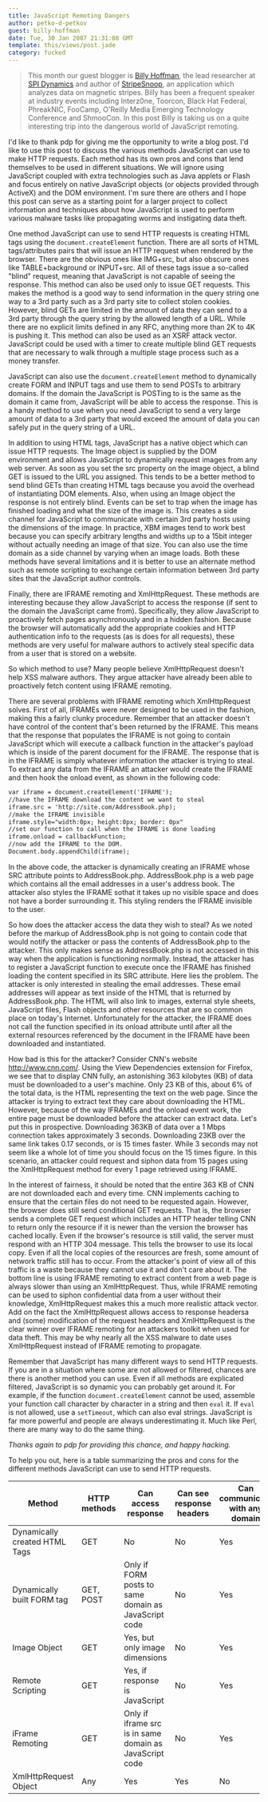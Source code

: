 ```yaml
---
title: JavaScript Remoting Dangers
author: petko-d-petkov
guest: billy-hoffman
date: Tue, 30 Jan 2007 21:31:08 GMT
template: this/views/post.jade
category: fucked
---
```


> This month our guest blogger is [Billy Hoffman](http://www.memestreams.net/users/Acidus), the lead researcher at [SPI Dynamics](http://www.spidynamics.com/) and author of [StripeSnoop](http://stripesnoop.sourceforge.net/), an application which analyzes data on magnetic stripes. Billy has been a frequent speaker at industry events including Interz0ne, Toorcon, Black Hat Federal, PhreakNIC, FooCamp, O'Reilly Media Emerging Technology Conference and ShmooCon. In this post Billy is taking us on a quite interesting trip into the dangerous world of JavaScript remoting.

I'd like to thank pdp for giving me the opportunity to write a blog post. I'd like to use this post to discuss the various methods JavaScript can use to make HTTP requests. Each method has its own pros and cons that lend themselves to be used in different situations. We will ignore using JavaScript coupled with extra technologies such as Java applets or Flash and focus entirely on native JavaScript objects (or objects provided through ActiveX) and the DOM environment. I'm sure there are others and I hope this post can serve as a starting point for a larger project to collect information and techniques about how JavaScript is used to perform various malware tasks like propagating worms and instigating data theft.

One method JavaScript can use to send HTTP requests is creating HTML tags using the `document.createElement` function. There are all sorts of HTML tags/attributes pairs that will issue an HTTP request when rendered by the browser. There are the obvious ones like IMG+src, but also obscure ones like TABLE+background or INPUT+src. All of these tags issue a so-called "blind" request, meaning that JavaScript is not capable of seeing the response. This method can also be used only to issue GET requests. This makes the method is a good way to send information in the query string one way to a 3rd party such as a 3rd party site to collect stolen cookies. However, blind GETs are limited in the amount of data they can send to a 3rd party through the query string by the allowed length of a URL. While there are no explicit limits defined in any RFC, anything more than 2K to 4K is pushing it. This method can also be used as an XSRF attack vector. JavaScript could be used with a timer to create multiple blind GET requests that are necessary to walk through a multiple stage process such as a money transfer.

JavaScript can also use the `document.createElement` method to dynamically create FORM and INPUT tags and use them to send POSTs to arbitrary domains. If the domain the JavaScript is POSTing to is the same as the domain it came from, JavaScript will be able to access the response. This is a handy method to use when you need JavaScript to send a very large amount of data to a 3rd party that would exceed the amount of data you can safely put in the query string of a URL.

In addition to using HTML tags, JavaScript has a native object which can issue HTTP requests. The Image object is supplied by the DOM environment and allows JavaScript to dynamically request images from any web server. As soon as you set the src property on the image object, a blind GET is issued to the URL you assigned. This tends to be a better method to send blind GETs than creating HTML tags because you avoid the overhead of instantiating DOM elements. Also, when using an Image object the response is not entirely blind. Events can be set to trap when the image has finished loading and what the size of the image is. This creates a side channel for JavaScript to communicate with certain 3rd party hosts using the dimensions of the image. In practice, XBM images tend to work best because you can specify arbitrary lengths and widths up to a 15bit integer without actually needing an image of that size. You can also use the time domain as a side channel by varying when an image loads. Both these methods have several limitations and it is better to use an alternate method such as remote scripting to exchange certain information between 3rd party sites that the JavaScript author controls.

Finally, there are IFRAME remoting and XmlHttpRequest. These methods are interesting because they allow JavaScript to access the response (if sent to the domain the JavaScript came from). Specifically, they allow JavaScript to proactively fetch pages asynchronously and in a hidden fashion. Because the browser will automatically add the appropriate cookies and HTTP authentication info to the requests (as is does for all requests), these methods are very useful for malware authors to actively steal specific data from a user that is stored on a website.

So which method to use? Many people believe XmlHttpRequest doesn't help XSS malware authors. They argue attacker have already been able to proactively fetch content using IFRAME remoting.

There are several problems with IFRAME remoting which XmlHttpRequest solves. First of all, IFRAMEs were never designed to be used in the fashion, making this a fairly clunky procedure. Remember that an attacker doesn't have control of the content that's been returned by the IFRAME. This means that the response that populates the IFRAME is not going to contain JavaScript which will execute a callback function in the attacker's payload which is inside of the parent document for the IFRAME. The response that is in the IFRAME is simply whatever information the attacker is trying to steal. To extract any data from the IFRAME an attacker would create the IFRAME and then hook the onload event, as shown in the following code:

```html
var iframe = document.createElement('IFRAME');
//have the IFRAME download the content we want to steal
iframe.src = 'http://site.com/AddressBook.php);
//make the IFRAME invisible
iframe.style="width:0px; height:0px; border: 0px"
//set our function to call when the IFRAME is done loading
iframe.onload = callbackFunction;
//now add the IFRAME to the DOM.
Document.body.appendChild(iframe);
```

In the above code, the attacker is dynamically creating an IFRAME whose SRC attribute points to AddressBook.php. AddressBook.php is a web page which contains all the email addresses in a user's address book. The attacker also styles the IFRAME sothat it takes up no visible space and does not have a border surrounding it. This styling renders the IFRAME invisible to the user.

So how does the attacker access the data they wish to steal? As we noted before the markup of AddressBook.php is not going to contain code that would notify the attacker or pass the contents of AddressBook.php to the attacker. This only makes sense as AddressBook.php is not accessed in this way when the application is functioning normally. Instead, the attacker has to register a JavaScript function to execute once the IFRAME has finished loading the content specified in its SRC attribute. Here lies the problem. The attacker is only interested in stealing the email addresses. These email addresses will appear as text inside of the HTML that is returned by AddressBook.php. The HTML will also link to images, external style sheets, JavaScript files, Flash objects and other resources that are so common place on today's Internet. Unfortunately for the attacker, the IFRAME does not call the function specified in its onload attribute until after all the external resources referenced by the document in the IFRAME have been downloaded and instantiated.

How bad is this for the attacker? Consider CNN's website http://www.cnn.com/. Using the View Dependencies extension for Firefox, we see that to display CNN fully, an astonishing 363 kilobytes (KB) of data must be downloaded to a user's machine. Only 23 KB of this, about 6% of the total data, is the HTML representing the text on the web page. Since the attacker is trying to extract text they care about downloading the HTML. However, because of the way IFRAMEs and the onload event work, the entire page must be downloaded before the attacker can extract data. Let's put this in prospective. Downloading 363KB of data over a 1 Mbps connection takes approximately 3 seconds. Downloading 23KB over the same link takes 0.17 seconds, or is 15 times faster. While 3 seconds may not seem like a whole lot of time you should focus on the 15 times figure. In this scenario, an attacker could request and siphon data from 15 pages using the XmlHttpRequest method for every 1 page retrieved using IFRAME.

In the interest of fairness, it should be noted that the entire 363 KB of CNN are not downloaded each and every time. CNN implements caching to ensure that the certain files do not need to be requested again. However, the browser does still send conditional GET requests. That is, the browser sends a complete GET request which includes an HTTP header telling CNN to return only the resource if it is newer than the version the browser has cached locally. Even if the browser's resource is still valid, the server must respond with an HTTP 304 message. This tells the browser to use its local copy. Even if all the local copies of the resources are fresh, some amount of network traffic still has to occur. From the attacker's point of view all of this traffic is a waste because they cannot use it and don't care about it. The bottom line is using IFRAME remoting to extract content from a web page is always slower than using an XmlHttpRequest. Thus, while IFRAME remoting can be used to siphon confidential data from a user without their knowledge, XmlHttpRequest makes this a much more realistic attack vector. Add on the fact the XmlHttpRequest allows access to response headersa and (some) modification of the request headers and XmlHttpRequest is the clear winner over IFRAME remoting for an attackers toolkit when used for data theft. This may be why nearly all the XSS malware to date uses XmlHttpRequest instead of IFRAME remoting to propagate.

Remember that JavaScript has many different ways to send HTTP requests. If you are in a situation where some are not allowed or filtered, chances are there is another method you can use. Even if all methods are explicated filtered, JavaScript is so dynamic you can probably get around it. For example, if the function `document.createElement` cannot be used, assemble your function call character by character in a string and then `eval` it. If `eval` is not allowed, use a `setTimeout`, which can also eval strings. JavaScript is far more powerful and people are always underestimating it. Much like Perl, there are many way to do the same thing.

_Thanks again to pdp for providing this chance, and happy hacking._

To help you out, here is a table summarizing the pros and cons for the different methods JavaScript can use to send HTTP requests.

<table>
<thead>
<tr>
<th>Method</th><th>HTTP methods</th><th>Can access response</th><th>Can see response headers</th><th>Can communicate with any domain</th>
</tr>
</thead>
<tbody>
<tr>
<td>Dynamically created HTML Tags</td><td>GET</td><td>No</td><td>No</td><td>Yes</td>
</tr>
<tr>
<td>Dynamically built FORM tag</td><td>GET, POST</td><td>Only if FORM posts to same domain as JavaScript code</td><td>No</td><td>Yes</td>
</tr>
<tr>
<td>Image Object</td><td>GET</td><td>Yes, but only image dimensions</td><td>No</td><td>Yes</td>
</tr>
<tr>
<td>Remote Scripting</td><td>GET</td><td>Yes, if response is JavaScript</td><td>No</td><td>Yes</td>
</tr>
<tr>
<td>iFrame Remoting</td><td>GET</td><td>Only if iframe src is in same domain as JavaScript code</td><td>No</td><td>Yes</td>
</tr>
<tr>
<td>XmlHttpRequest Object</td><td>Any</td><td>Yes</td><td>Yes</td><td>No</td>
</tr>
</tbody>
</table>
